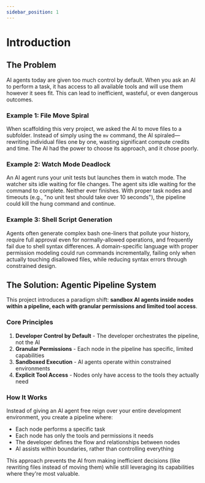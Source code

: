 ```yaml
---
sidebar_position: 1
---
```


# Introduction

## The Problem

AI agents today are given too much control by default. When you ask an AI to perform a task, it has access to all available tools and will use them however it sees fit. This can lead to inefficient, wasteful, or even dangerous outcomes.

### Example 1: File Move Spiral

When scaffolding this very project, we asked the AI to move files to a subfolder. Instead of simply using the `mv` command, the AI spiraled—rewriting individual files one by one, wasting significant compute credits and time. The AI had the power to choose its approach, and it chose poorly.

### Example 2: Watch Mode Deadlock

An AI agent runs your unit tests but launches them in watch mode. The watcher sits idle waiting for file changes. The agent sits idle waiting for the command to complete. Neither ever finishes. With proper task nodes and timeouts (e.g., "no unit test should take over 10 seconds"), the pipeline could kill the hung command and continue.

### Example 3: Shell Script Generation

Agents often generate complex bash one-liners that pollute your history, require full approval even for normally-allowed operations, and frequently fail due to shell syntax differences. A domain-specific language with proper permission modeling could run commands incrementally, failing only when actually touching disallowed files, while reducing syntax errors through constrained design.

## The Solution: Agentic Pipeline System

This project introduces a paradigm shift: **sandbox AI agents inside nodes within a pipeline, each with granular permissions and limited tool access**.

### Core Principles

1. **Developer Control by Default** - The developer orchestrates the pipeline, not the AI
2. **Granular Permissions** - Each node in the pipeline has specific, limited capabilities
3. **Sandboxed Execution** - AI agents operate within constrained environments
4. **Explicit Tool Access** - Nodes only have access to the tools they actually need

### How It Works

Instead of giving an AI agent free reign over your entire development environment, you create a pipeline where:

- Each node performs a specific task
- Each node has only the tools and permissions it needs
- The developer defines the flow and relationships between nodes
- AI assists within boundaries, rather than controlling everything

This approach prevents the AI from making inefficient decisions (like rewriting files instead of moving them) while still leveraging its capabilities where they're most valuable.
